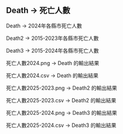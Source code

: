 ## **Death -> 死亡人數**

Death -> 2024年各縣市死亡人數

Death2 -> 2015-2023年各縣市死亡人數

Death3 -> 2015-2024年各縣市死亡人數

死亡人數2024.png -> Death 的輸出結果

死亡人數2024.csv -> Death 的輸出結果

死亡人數2025-2023.png -> Death2 的輸出結果

死亡人數2025-2023.csv -> Death2 的輸出結果

死亡人數2025-2024.png -> Death3 的輸出結果

死亡人數2025-2024.csv -> Death3 的輸出結果

